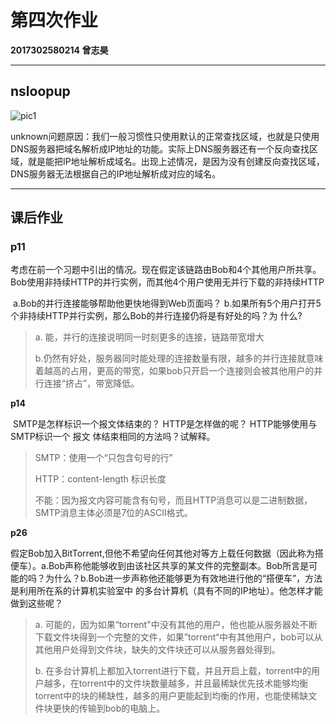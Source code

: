 # 第四次作业

**2017302580214 曾志昊**

----

## nsloopup



![pic1](E:\资料\大三下\网络及分布式计算\作业\作业4\2017302580214\pic1.png)

unknown问题原因：我们一般习惯性只使用默认的正常查找区域，也就是只使用DNS服务器把域名解析成IP地址的功能。实际上DNS服务器还有一个反向查找区域，就是能把IP地址解析成域名。出现上述情况，是因为没有创建反向查找区域，DNS服务器无法根据自己的IP地址解析成对应的域名。



-----

## 课后作业

### p11

​		考虑在前一个习题中引出的情况。现在假定该链路由Bob和4个其他用户所共享。Bob使用非持续HTTP的并行实例，而其他4个用户使用无并行下载的非持续HTTP

​		a.Bob的并行连接能够帮助他更快地得到Web页面吗？
​		b.如果所有5个用户打开5个非持续HTTP并行实例，那么Bob的并行连接仍将是有好处的吗？为		什么?

> a. 能，并行的连接说明同一时刻更多的连接，链路带宽增大
>
> b.仍然有好处，服务器同时能处理的连接数量有限，越多的并行连接就意味着越高的占用，更高的带宽，如果bob只开启一个连接则会被其他用户的并行连接“挤占”，带宽降低。

**p14**

​		SMTP是怎样标识一个报文体结束的？ HTTP是怎样做的呢？ HTTP能够使用与SMTP标识一个		报文 体结束相同的方法吗？试解释。

> SMTP：使用一个“只包含句号的行” 
>
> HTTP：content-length 标识长度
>
> 不能：因为报文内容可能含有句号，而且HTTP消息可以是二进制数据，SMTP消息主体必须是7位的ASCII格式。



**p26**

​		假定Bob加入BitTorrent,但他不希望向任何其他对等方上载任何数据（因此称为搭便车）。
​		a.Bob声称他能够收到由该社区共享的某文件的完整副本。Bob所言是可能的吗？为什么？
​		b.Bob进一步声称他还能够更为有效地进行他的“搭便车”，方法是利用所在系的计算机实验室中 	的多台计算机（具有不同的IP地址）。他怎样才能做到这些呢？

> a. 可能的，因为如果“torrent"中没有其他的用户，他也能从服务器处不断下载文件块得到一个完整的文件，如果”torrent“中有其他用户，bob可以从其他用户处得到文件块，缺失的文件块还可以从服务器处得到。
>
> b. 在多台计算机上都加入torrent进行下载，并且开启上载，torrent中的用户越多，在torrent中的文件块数量越多，并且最稀缺优先技术能够均衡torrent中的块的稀缺性，越多的用户更能起到均衡的作用，也能使稀缺文件块更快的传输到bob的电脑上。